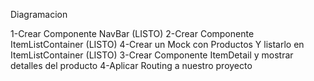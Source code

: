 Diagramacion

1-Crear Componente NavBar (LISTO)
2-Crear Componente ItemListContainer (LISTO)
4-Crear un Mock con Productos Y listarlo en ItemListContainer (LISTO)
3-Crear Componente ItemDetail y mostrar detalles del producto 
4-Aplicar Routing  a nuestro proyecto